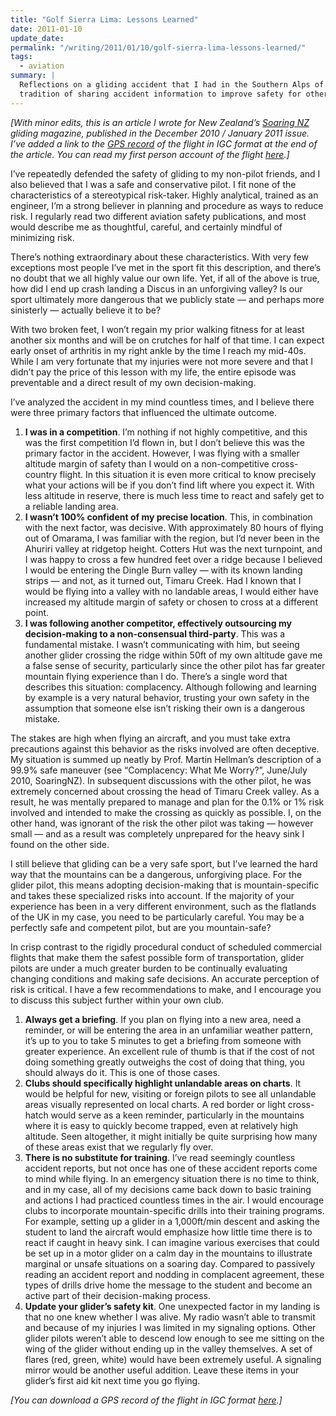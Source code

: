 ```yaml
---
title: "Golf Sierra Lima: Lessons Learned"
date: 2011-01-10
update_date:
permalink: "/writing/2011/01/10/golf-sierra-lima-lessons-learned/"
tags:
  - aviation
summary: |
  Reflections on a gliding accident that I had in the Southern Alps of New Zealand. There's a long
  tradition of sharing accident information to improve safety for other pilots in the future.
---
```


_\[With minor edits, this is an article I wrote for New Zealand’s [Soaring NZ](http://www.gliding.co.nz/soaringnz/soaring-nz/) gliding magazine, published in the December 2010 / January 2011 issue. I’ve added a link to the [GPS record](/assets/files/0bhc0tk1.igc) of the flight in IGC format at the end of the article. You can read my first person account of the flight [here](/writing/2010/12/02/mayday-mayday-for-sierra-lima/).\]_

I’ve repeatedly defended the safety of gliding to my non-pilot friends, and I also believed that I was a safe and conservative pilot. I fit none of the characteristics of a stereotypical risk-taker. Highly analytical, trained as an engineer, I’m a strong believer in planning and procedure as ways to reduce risk. I regularly read two different aviation safety publications, and most would describe me as thoughtful, careful, and certainly mindful of minimizing risk.

There’s nothing extraordinary about these characteristics. With very few exceptions most people I’ve met in the sport fit this description, and there’s no doubt that we all highly value our own life. Yet, if all of the above is true, how did I end up crash landing a Discus in an unforgiving valley? Is our sport ultimately more dangerous that we publicly state — and perhaps more sinisterly — actually believe it to be?

With two broken feet, I won’t regain my prior walking fitness for at least another six months and will be on crutches for half of that time. I can expect early onset of arthritis in my right ankle by the time I reach my mid-40s. While I am very fortunate that my injuries were not more severe and that I didn’t pay the price of this lesson with my life, the entire episode was preventable and a direct result of my own decision-making.

I’ve analyzed the accident in my mind countless times, and I believe there were three primary factors that influenced the ultimate outcome.

1. **I was in a competition**. I’m nothing if not highly competitive, and this was the first competition I’d flown in, but I don’t believe this was the primary factor in the accident. However, I was flying with a smaller altitude margin of safety than I would on a non-competitive cross-country flight. In this situation it is even more critical to know precisely what your actions will be if you don’t find lift where you expect it. With less altitude in reserve, there is much less time to react and safely get to a reliable landing area.
2. **I wasn’t 100% confident of my precise location**. This, in combination with the next factor, was decisive. With approximately 80 hours of flying out of Omarama, I was familiar with the region, but I’d never been in the Ahuriri valley at ridgetop height. Cotters Hut was the next turnpoint, and I was happy to cross a few hundred feet over a ridge because I believed I would be entering the Dingle Burn valley — with its known landing strips — and not, as it turned out, Timaru Creek. Had I known that I would be flying into a valley with no landable areas, I would either have increased my altitude margin of safety or chosen to cross at a different point.
3. **I was following another competitor, effectively outsourcing my decision-making to a non-consensual third-party**. This was a fundamental mistake. I wasn’t communicating with him, but seeing another glider crossing the ridge within 50ft of my own altitude gave me a false sense of security, particularly since the other pilot has far greater mountain flying experience than I do. There’s a single word that describes this situation: complacency. Although following and learning by example is a very natural behavior, trusting your own safety in the assumption that someone else isn’t risking their own is a dangerous mistake.

The stakes are high when flying an aircraft, and you must take extra precautions against this behavior as the risks involved are often deceptive. My situation is summed up neatly by Prof. Martin Hellman’s description of a 99.9% safe maneuver (see “Complacency: What Me Worry?”, June/July 2010, SoaringNZ). In subsequent discussions with the other pilot, he was extremely concerned about crossing the head of Timaru Creek valley. As a result, he was mentally prepared to manage and plan for the 0.1% or 1% risk involved and intended to make the crossing as quickly as possible. I, on the other hand, was ignorant of the risk the other pilot was taking — however small — and as a result was completely unprepared for the heavy sink I found on the other side.

I still believe that gliding can be a very safe sport, but I’ve learned the hard way that the mountains can be a dangerous, unforgiving place. For the glider pilot, this means adopting decision-making that is mountain-specific and takes these specialized risks into account. If the majority of your experience has been in a very different environment, such as the flatlands of the UK in my case, you need to be particularly careful. You may be a perfectly safe and competent pilot, but are you mountain-safe?

In crisp contrast to the rigidly procedural conduct of scheduled commercial flights that make them the safest possible form of transportation, glider pilots are under a much greater burden to be continually evaluating changing conditions and making safe decisions. An accurate perception of risk is critical. I have a few recommendations to make, and I encourage you to discuss this subject further within your own club.

1. **Always get a briefing**. If you plan on flying into a new area, need a reminder, or will be entering the area in an unfamiliar weather pattern, it’s up to you to take 5 minutes to get a briefing from someone with greater experience. An excellent rule of thumb is that if the cost of not doing something greatly outweighs the cost of doing that thing, you should always do it. This is one of those cases.
2. **Clubs should specifically highlight unlandable areas on charts**. It would be helpful for new, visiting or foreign pilots to see all unlandable areas visually represented on local charts. A red border or light cross-hatch would serve as a keen reminder, particularly in the mountains where it is easy to quickly become trapped, even at relatively high altitude. Seen altogether, it might initially be quite surprising how many of these areas exist that we regularly fly over.
3. **There is no substitute for training**. I’ve read seemingly countless accident reports, but not once has one of these accident reports come to mind while flying. In an emergency situation there is no time to think, and in my case, all of my decisions came back down to basic training and actions I had practiced countless times in the air. I would encourage clubs to incorporate mountain-specific drills into their training programs. For example, setting up a glider in a 1,000ft/min descent and asking the student to land the aircraft would emphasize how little time there is to react if caught in heavy sink. I can imagine various exercises that could be set up in a motor glider on a calm day in the mountains to illustrate marginal or unsafe situations on a soaring day. Compared to passively reading an accident report and nodding in complacent agreement, these types of drills drive home the message to the student and become an active part of their decision-making process.
4. **Update your glider’s safety kit**. One unexpected factor in my landing is that no one knew whether I was alive. My radio wasn’t able to transmit and because of my injuries I was limited in my signaling options. Other glider pilots weren’t able to descend low enough to see me sitting on the wing of the glider without ending up in the valley themselves. A set of flares (red, green, white) would have been extremely useful. A signaling mirror would be another useful addition. Leave these items in your glider’s first aid kit next time you go flying.

_\[You can download a GPS record of the flight in IGC format [here](/assets/files/0bhc0tk1.igc).\]_
